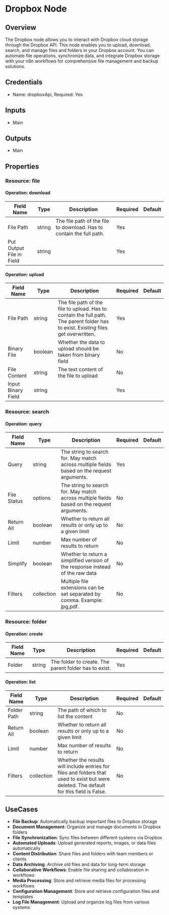 # Dropbox Node

## Overview

The Dropbox node allows you to interact with Dropbox cloud storage through the Dropbox API. This node enables you to upload, download, search, and manage files and folders in your Dropbox account. You can automate file operations, synchronize data, and integrate Dropbox storage with your n8n workflows for comprehensive file management and backup solutions.

## Credentials

- Name: dropboxApi, Required: Yes

## Inputs

- Main

## Outputs

- Main

## Properties

### Resource: file

#### Operation: download

| Field Name | Type | Description | Required | Default |
|---|---|---|---|---|
| File Path | string | The file path of the file to download. Has to contain the full path. | Yes |  |
| Put Output File in Field | string |  | Yes |  |

#### Operation: upload

| Field Name | Type | Description | Required | Default |
|---|---|---|---|---|
| File Path | string | The file path of the file to upload. Has to contain the full path. The parent folder has to exist. Existing files get overwritten. | Yes |  |
| Binary File | boolean | Whether the data to upload should be taken from binary field | No |  |
| File Content | string | The text content of the file to upload | No |  |
| Input Binary Field | string |  | Yes |  |

### Resource: search

#### Operation: query

| Field Name | Type | Description | Required | Default |
|---|---|---|---|---|
| Query | string | The string to search for. May match across multiple fields based on the request arguments. | Yes |  |
| File Status | options | The string to search for. May match across multiple fields based on the request arguments. | No |  |
| Return All | boolean | Whether to return all results or only up to a given limit | No |  |
| Limit | number | Max number of results to return | No |  |
| Simplify | boolean | Whether to return a simplified version of the response instead of the raw data | No |  |
| Filters | collection | Multiple file extensions can be set separated by comma. Example: jpg,pdf. | No |  |

### Resource: folder

#### Operation: create

| Field Name | Type | Description | Required | Default |
|---|---|---|---|---|
| Folder | string | The folder to create. The parent folder has to exist. | Yes |  |

#### Operation: list

| Field Name | Type | Description | Required | Default |
|---|---|---|---|---|
| Folder Path | string | The path of which to list the content | No |  |
| Return All | boolean | Whether to return all results or only up to a given limit | No |  |
| Limit | number | Max number of results to return | No |  |
| Filters | collection | Whether the results will include entries for files and folders that used to exist but were deleted. The default for this field is False. | No |  |

## UseCases

- **File Backup**: Automatically backup important files to Dropbox storage
- **Document Management**: Organize and manage documents in Dropbox folders
- **File Synchronization**: Sync files between different systems via Dropbox
- **Automated Uploads**: Upload generated reports, images, or data files automatically
- **Content Distribution**: Share files and folders with team members or clients
- **Data Archiving**: Archive old files and data for long-term storage
- **Collaborative Workflows**: Enable file sharing and collaboration in workflows
- **Media Processing**: Store and retrieve media files for processing workflows
- **Configuration Management**: Store and retrieve configuration files and templates
- **Log File Management**: Upload and organize log files from various systems

